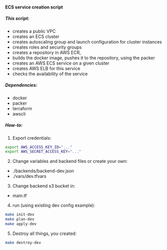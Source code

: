 #### ECS service creation script
##### This script:
  - creates a public VPC
  - creates an ECS cluster
  - creates autoscaling group and launch configuration for cluster instances
  - creates roles and security groups
  - creates a repository in AWS ECR,
  - builds the docker image, pushes it to the repository, using the packer
  - creates an AWS ECS service on a given cluster
  - creates AWS ELB for this service
  - checks the availability of the service
##### Dependencies:
  - docker
  - packer
  - terraform
  - awscli
##### How-to:
1. Export credentials:
```bash
export AWS_ACCESS_KEY_ID="..."
export AWS_SECRET_ACCESS_KEY="..."
``` 
2. Change variables and backend files or create your own:
  - ./backends/backend-dev.json
  - ./vars/dev.tfvars
3. Change backend s3 bucket in:
  - main.tf
4. run (using existing dev config example):
```bash
make init-dev
make plan-dev
make apply-dev
```
5. Destroy all things, you created:
```bash
make destroy-dev
```
